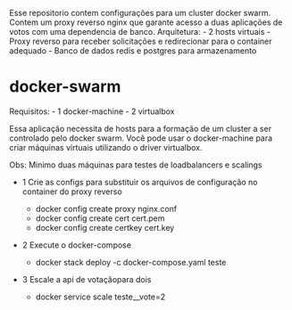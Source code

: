 Esse repositorio contem configurações para um cluster docker swarm.
Contem um proxy reverso nginx que garante acesso a duas aplicações de votos com uma dependencia de banco.
Arquitetura:
	- 2 hosts virtuais
	- Proxy reverso para receber solicitações e redirecionar para o container adequado
	- Banco de dados redis e postgres para armazenamento



# docker-swarm
Requisitos:
	- 1 docker-machine
	- 2 virtualbox

Essa aplicação necessita de hosts para a formação de um cluster a ser controlado pelo docker swarm. Você pode usar o docker-machine para criar máquinas virtuais utilizando o driver virtualbox.

Obs: Minimo duas máquinas para testes de loadbalancers e scalings

- 1 Crie as configs para substituir os arquivos de configuração no container do proxy reverso
	- docker config create proxy nginx.conf
	- docker config create cert cert.pem
	- docker config create certkey cert.key

- 2 Execute o docker-compose
	- docker stack deploy -c docker-compose.yaml teste
- 3 Escale a api de votaçãopara dois
	- docker service scale teste__vote=2

